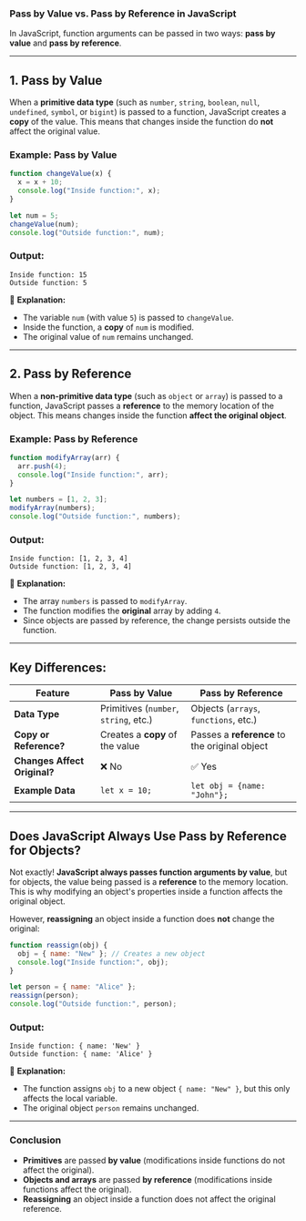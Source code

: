 ### **Pass by Value vs. Pass by Reference in JavaScript**

In JavaScript, function arguments can be passed in two ways: **pass by value** and **pass by reference**.

---

## **1. Pass by Value**

When a **primitive data type** (such as `number`, `string`, `boolean`, `null`, `undefined`, `symbol`, or `bigint`) is passed to a function, JavaScript creates a **copy** of the value. This means that changes inside the function do **not** affect the original value.

### **Example: Pass by Value**

```javascript
function changeValue(x) {
  x = x + 10;
  console.log("Inside function:", x);
}

let num = 5;
changeValue(num);
console.log("Outside function:", num);
```

### **Output:**

```
Inside function: 15
Outside function: 5
```

📌 **Explanation:**

- The variable `num` (with value `5`) is passed to `changeValue`.
- Inside the function, a **copy** of `num` is modified.
- The original value of `num` remains unchanged.

---

## **2. Pass by Reference**

When a **non-primitive data type** (such as `object` or `array`) is passed to a function, JavaScript passes a **reference** to the memory location of the object. This means changes inside the function **affect the original object**.

### **Example: Pass by Reference**

```javascript
function modifyArray(arr) {
  arr.push(4);
  console.log("Inside function:", arr);
}

let numbers = [1, 2, 3];
modifyArray(numbers);
console.log("Outside function:", numbers);
```

### **Output:**

```
Inside function: [1, 2, 3, 4]
Outside function: [1, 2, 3, 4]
```

📌 **Explanation:**

- The array `numbers` is passed to `modifyArray`.
- The function modifies the **original** array by adding `4`.
- Since objects are passed by reference, the change persists outside the function.

---

## **Key Differences:**

| Feature                      | Pass by Value                         | Pass by Reference                             |
| ---------------------------- | ------------------------------------- | --------------------------------------------- |
| **Data Type**                | Primitives (`number`, `string`, etc.) | Objects (`arrays`, `functions`, etc.)         |
| **Copy or Reference?**       | Creates a **copy** of the value       | Passes a **reference** to the original object |
| **Changes Affect Original?** | ❌ No                                 | ✅ Yes                                        |
| **Example Data**             | `let x = 10;`                         | `let obj = {name: "John"};`                   |

---

## **Does JavaScript Always Use Pass by Reference for Objects?**

Not exactly! **JavaScript always passes function arguments by value**, but for objects, the value being passed is a **reference** to the memory location. This is why modifying an object's properties inside a function affects the original object.

However, **reassigning** an object inside a function does **not** change the original:

```javascript
function reassign(obj) {
  obj = { name: "New" }; // Creates a new object
  console.log("Inside function:", obj);
}

let person = { name: "Alice" };
reassign(person);
console.log("Outside function:", person);
```

### **Output:**

```
Inside function: { name: 'New' }
Outside function: { name: 'Alice' }
```

📌 **Explanation:**

- The function assigns `obj` to a new object `{ name: "New" }`, but this only affects the local variable.
- The original object `person` remains unchanged.

---

### **Conclusion**

- **Primitives** are passed **by value** (modifications inside functions do not affect the original).
- **Objects and arrays** are passed **by reference** (modifications inside functions affect the original).
- **Reassigning** an object inside a function does not affect the original reference.
